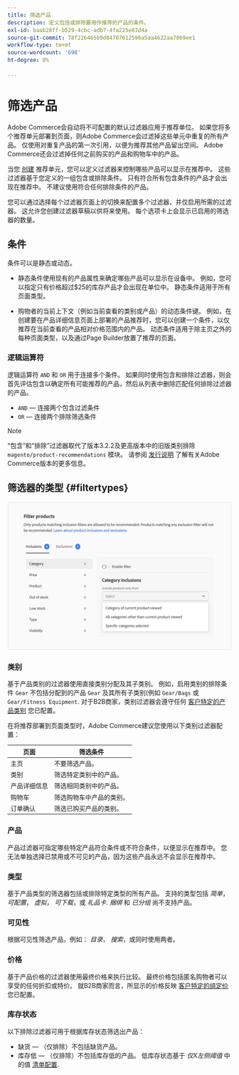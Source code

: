```yaml
---
title: 筛选产品
description: 定义包括或排除要用作推荐的产品的条件。
exl-id: baab28ff-b529-4cbc-adb7-4fa225e87d4a
source-git-commit: 78f226465b9d84707612596a5aa4622aa7869ee1
workflow-type: tm+mt
source-wordcount: '698'
ht-degree: 0%

---
```


# 筛选产品

Adobe Commerce会自动将不可配置的默认过滤器应用于推荐单位。 如果您将多个推荐单元部署到页面，则Adobe Commerce会过滤掉这些单元中重复的所有产品。 仅使用对重复产品的第一次引用，以便为推荐其他产品留出空间。 Adobe Commerce还会过滤掉任何之前购买的产品和购物车中的产品。

当您 [创建](create.md) 推荐单元，您可以定义过滤器来控制哪些产品可以显示在推荐中。 这些过滤器基于您定义的一组包含或排除条件。 只有符合所有包含条件的产品才会出现在推荐中。 不建议使用符合任何排除条件的产品。

您可以通过选择每个过滤器页面上的切换来配置多个过滤器，并仅启用所需的过滤器。 这允许您创建过滤器草稿以供将来使用。 每个选项卡上会显示已启用的筛选器的数量。

## 条件

条件可以是静态或动态。

- 静态条件使用现有的产品属性来确定哪些产品可以显示在设备中。 例如，您可以指定只有价格超过$25的库存产品才会出现在单位中。 静态条件适用于所有页面类型。

- 购物者的当前上下文（例如当前查看的类别或产品）的动态条件键。 例如，在创建要在产品详细信息页面上部署的产品推荐时，您可以创建一个条件，以仅推荐在当前查看的产品相对价格范围内的产品。 动态条件适用于除主页之外的每种页面类型，以及通过Page Builder放置了推荐的页面。

### 逻辑运算符

逻辑运算符 `AND` 和 `OR` 用于连接多个条件。 如果同时使用包含和排除过滤器，则会首先评估包含以确定所有可能推荐的产品，然后从列表中删除匹配任何排除过滤器的产品。

- `AND`  — 连接两个包含过滤条件
- `OR`  — 连接两个排除筛选条件

>[!NOTE]
>
> “包含”和“排除”过滤器取代了版本3.2.2及更高版本中的旧版类别排除 `magento/product-recommendations` 模块。 请参阅 [发行说明](release-notes.md) 了解有关Adobe Commerce版本的更多信息。

## 筛选器的类型 {#filtertypes}

![筛选器](assets/rec-conditions.png)

### 类别

基于产品类别的过滤器使用直接类别分配及其子类别。 例如，启用类别的排除条件 `Gear` 不包括分配到的产品 `Gear` 及其所有子类别(例如 `Gear/Bags` 或 `Gear/Fitness Equipment`. 对于B2B商家，类别过滤器会遵守任何 [客户特定的产品类别](https://experienceleague.adobe.com/docs/commerce-admin/catalog/categories/category-permissions.html) 您已配置。

在将推荐部署到页面类型时，Adobe Commerce建议您使用以下类别过滤器配置：

| 页面 | 筛选条件 |
|---|---|
| 主页 | 不要筛选产品。 |
| 类别 | 筛选特定类别中的产品。 |
| 产品详细信息 | 筛选相同类别中的产品。 |
| 购物车 | 筛选购物车中产品的类别。 |
| 订单确认 | 筛选已购买产品的类别。 |

### 产品

产品过滤器可指定哪些特定产品符合条件或不符合条件，以便显示在推荐中。 您无法单独选择已禁用或不可见的产品，因为这些产品永远不会显示在推荐中。

### 类型

基于产品类型的筛选器包括或排除特定类型的所有产品。 支持的类型包括 _简单_， _可配置_， _虚拟_， _可下载_，或 _礼品卡_. _捆绑_ 和 _已分组_ 尚不支持产品。

### 可见性

根据可见性筛选产品，例如： _目录_， _搜索_，或同时使用两者。

### 价格

基于产品价格的过滤器使用最终价格来执行比较。 最终价格包括匿名购物者可以享受的任何折扣或特价。 就B2B商家而言，所显示的价格反映 [客户特定的组定价](https://experienceleague.adobe.com/docs/commerce-admin/catalog/products/pricing/pricing-advanced.html) 您已配置。

### 库存状态

以下排除过滤器可用于根据库存状态筛选出产品：

- 缺货 — （仅排除）不包括缺货产品。
- 库存低 — （仅排除）不包括库存低的产品。 低库存状态基于 _仅X左侧阈值_ 中的值 [清单配置](https://experienceleague.adobe.com/docs/commerce-admin/config/catalog/inventory.html).
